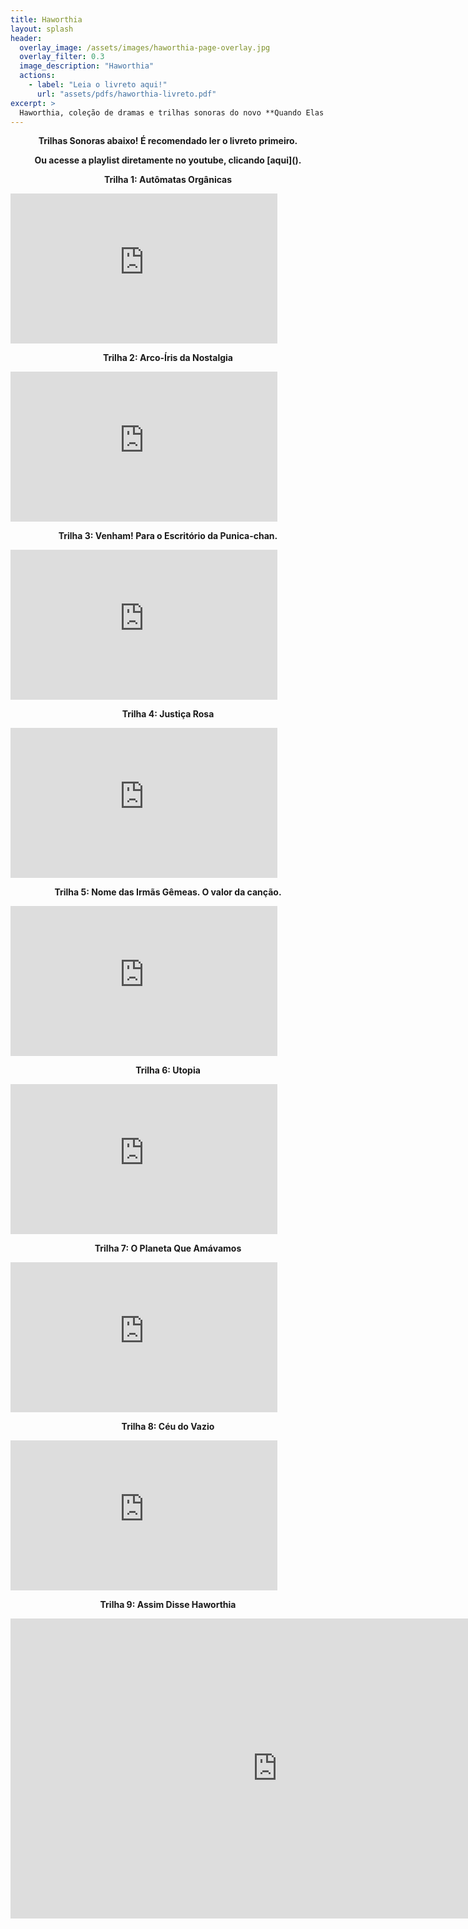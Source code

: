 ```yaml
---
title: Haworthia
layout: splash
header:
  overlay_image: /assets/images/haworthia-page-overlay.jpg
  overlay_filter: 0.3
  image_description: "Haworthia"
  actions:
    - label: "Leia o livreto aqui!"
      url: "assets/pdfs/haworthia-livreto.pdf"
excerpt: >
  Haworthia, coleção de dramas e trilhas sonoras do novo **Quando Elas Choram**.<br/>
---
```


 <p align=center><b>Trilhas Sonoras abaixo! É recomendado ler o livreto primeiro.</b></p>
<p align=center><b>Ou acesse a playlist diretamente no youtube, clicando [aqui]().</b></p>

<p align=center><b>Trilha 1: Autômatas Orgânicas</b></p>
<iframe width="426.5" height="240" src="https://www.youtube.com/embed/dYvXibl7I58" frameborder="0" allow="accelerometer; autoplay; encrypted-media; gyroscope; picture-in-picture" allowfullscreen></iframe>
<p align=center><b>Trilha 2: Arco-Íris da Nostalgia</b></p>
<iframe width="426.5" height="240" src="https://www.youtube.com/embed/b8NhN9TAi68" frameborder="0" allow="accelerometer; autoplay; encrypted-media; gyroscope; picture-in-picture" allowfullscreen></iframe>
<p align=center><b>Trilha 3: Venham! Para o Escritório da Punica-chan.</b></p>
<iframe width="426.5" height="240" src="https://www.youtube.com/embed/BtPZ6F7lBlo" frameborder="0" allow="accelerometer; autoplay; encrypted-media; gyroscope; picture-in-picture" allowfullscreen></iframe>
<p align=center><b>Trilha 4: Justiça Rosa</b></p>
<iframe width="426.5" height="240" src="https://www.youtube.com/embed/LgCBwQTJfDw" frameborder="0" allow="accelerometer; autoplay; encrypted-media; gyroscope; picture-in-picture" allowfullscreen></iframe>
<p align=center><b>Trilha 5: Nome das Irmãs Gêmeas. O valor da canção.</b></p>
<iframe width="426.5" height="240" src="https://www.youtube.com/embed/cPLAbnUNWp4" frameborder="0" allow="accelerometer; autoplay; encrypted-media; gyroscope; picture-in-picture" allowfullscreen></iframe>
<p align=center><b>Trilha 6: Utopia</b></p>
<iframe width="426.5" height="240" src="https://www.youtube.com/embed/qjn__2naemA" frameborder="0" allow="accelerometer; autoplay; encrypted-media; gyroscope; picture-in-picture" allowfullscreen></iframe>
<p align=center><b>Trilha 7: O Planeta Que Amávamos</b></p>
<iframe width="426.5" height="240" src="https://www.youtube.com/embed/Ntm_l9rT6kQ" frameborder="0" allow="accelerometer; autoplay; encrypted-media; gyroscope; picture-in-picture" allowfullscreen></iframe>
<p align=center><b>Trilha 8: Céu do Vazio</b></p>
<iframe width="426.5" height="240" src="https://www.youtube.com/embed/5LyNFKb3UJw" frameborder="0" allow="accelerometer; autoplay; encrypted-media; gyroscope; picture-in-picture" allowfullscreen></iframe>
<p align=center><b>Trilha 9: Assim Disse Haworthia</b></p>
<iframe width="853" height="480" src="https://www.youtube.com/embed/g8FEuk0gwDA" frameborder="0" allow="accelerometer; autoplay; encrypted-media; gyroscope; picture-in-picture" allowfullscreen></iframe>

